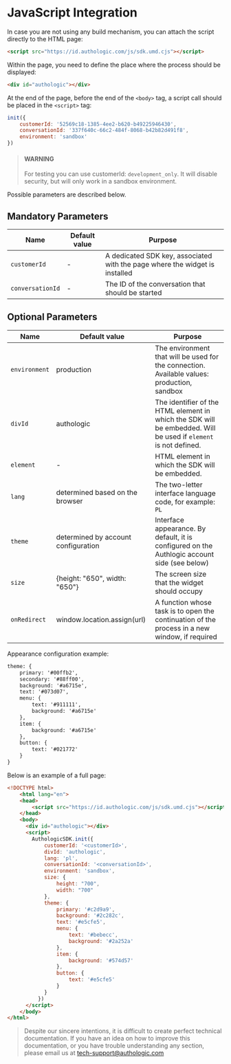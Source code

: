 # JavaScript Integration

In case you are not using any build mechanism, you can attach the script directly to the HTML page:

<!--
title: "Loading Script"
-->
```html
<script src="https://id.authologic.com/js/sdk.umd.cjs"></script>
```

Within the page, you need to define the place where the process should be displayed:

<!--
title: "Definition"
-->
```html
<div id="authologic"></div>
```

At the end of the page, before the end of the `<body>` tag, a script call should be placed in the `<script>` tag:

<!--
title: "Running the script"
-->
```javascript
init({
    customerId: '52569c18-1385-4ee2-b620-b49225946430',
    conversationId: '337f640c-66c2-484f-8068-b42b82d491f8',
    environment: 'sandbox'
})
```

<!-- theme: warning -->
> #### WARNING
>
> For testing you can use customerId: `development_only`. It will disable security, but will 
> only work in a sandbox environment.

Possible parameters are described below.

## Mandatory Parameters

| Name | Default value | Purpose |
| -------- | -------- | ------- |
| `customerId` | - | A dedicated SDK key, associated with the page where the widget is installed |
| `conversationId` | - | The ID of the conversation that should be started |

## Optional Parameters

| Name | Default value | Purpose |
| ------- | ------- | ------- |
| `environment` | production | The environment that will be used for the connection. Available values: production, sandbox |
| `divId` | authologic | The identifier of the HTML element in which the SDK will be embedded. Will be used if `element` is not defined. |
| `element` | - | HTML element in which the SDK will be embedded. |
| `lang` | determined based on the browser | The two-letter interface language code, for example: `PL` |
| `theme` | determined by account configuration | Interface appearance. By default, it is configured on the Authlogic account side (see below) |
| `size` | {height: "650", width: "650"} | The screen size that the widget should occupy |
| `onRedirect` | window.location.assign(url) | A function whose task is to open the continuation of the process in a new window, if required |

Appearance configuration example:

<!--
title: "Appearance Configuration Example"
-->
```html
theme: {
    primary: '#00ffb2',
    secondary: '#88ff00',
    background: '#a6715e',
    text: '#073d07',
    menu: {
        text: '#911111',
        background: '#a6715e'
    },
    item: {
        background: '#a6715e'
    },
    button: {
        text: '#021772'
    }
}
```

Below is an example of a full page:

<!--
title: "Page Example"
-->
```html
<!DOCTYPE html>
    <html lang="en">
    <head>
        <script src="https://id.authologic.com/js/sdk.umd.cjs"></script>
    </head>
    <body>
      <div id="authologic"></div>
      <script>
        AuthologicSDK.init({
            customerId: '<customerId>',
            divId: 'authologic',
            lang: 'pl',
            conversationId: '<conversationId>',
            environment: 'sandbox',
            size: {
                height: "700",
                width: "700"
            },
            theme: {
                primary: '#c2d9a9',
                background: '#2c282c',
                text: '#e5cfe5',
                menu: {
                    text: '#bebecc',
                    background: '#2a252a'
                },
                item: {
                    background: '#574d57'
                },
                button: {
                    text: '#e5cfe5'
                }
            }
          })
      </script>
    </body>
</html>
```

<!-- theme: info -->
>
> Despite our sincere intentions, it is difficult to create perfect technical documentation.
> If you have an idea on how to improve this documentation, or you have trouble understanding any section,
> please email us at tech-support@authologic.com

